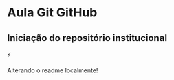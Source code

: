 # Aula Git GitHub
## Iniciação do repositório institucional


:zap:

Alterando o readme localmente!


